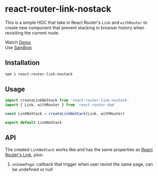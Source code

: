 # react-router-link-nostack

This is a simple HOC that take in React Router's `Link` and `withRouter` to create new component that prevent stacking in browser history when revisiting the current route.

Watch [Demo](https://tylim88.github.io/react-router-link-nostack)  
Use [Sandbox](https://codesandbox.io/s/interesting-ganguly-huwcr)

## Installation

```bash
npm i react-router-link-nostack
```

## Usage

```jsx
import createLinkNoStack from 'react-router-link-nostack'
import { Link, withRouter } from 'react-router-dom'

const LinkNoStack = createLinkNoStack(Link, withRouter)

export default LinkNoStack

```

## API

The created `LinkNoStack` works like and has the same properties as [React Router's Link](https://reacttraining.com/react-router/web/api/Link), plus:

1. `onSamePage`: callback that trigger when user revisit the same page, can be undefined or null

